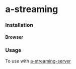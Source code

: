 # a-streaming

### Installation

#### Browser

### Usage

To use with [a-streaming-server](https://github.com/LewisFreitas/a-streaming-server)
